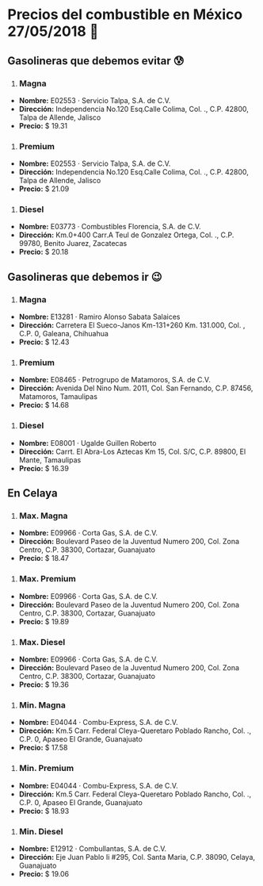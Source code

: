 # Precios del combustible en México 27/05/2018 :car:

## Gasolineras que debemos evitar :cold_sweat:
1. ### Magna
  * **Nombre:** E02553 · Servicio Talpa, S.A. de C.V.
  * **Dirección:** Independencia No.120 Esq.Calle Colima, Col. ., C.P. 42800, Talpa de Allende, Jalisco
  * **Precio:** $ 19.31

1. ### Premium
  * **Nombre:** E02553 · Servicio Talpa, S.A. de C.V.
  * **Dirección:** Independencia No.120 Esq.Calle Colima, Col. ., C.P. 42800, Talpa de Allende, Jalisco
  * **Precio:** $ 21.09

1. ### Diesel
  * **Nombre:** E03773 · Combustibles Florencia, S.A. de C.V.
  * **Dirección:** Km.0+400 Carr.A Teul de Gonzalez Ortega, Col. ., C.P. 99780, Benito Juarez, Zacatecas
  * **Precio:** $ 20.18


## Gasolineras que debemos ir :wink:
1. ### Magna
  * **Nombre:** E13281 · Ramiro Alonso Sabata Salaices
  * **Dirección:** Carretera El Sueco-Janos Km-131+260 Km. 131.000, Col. , C.P. 0, Galeana, Chihuahua
  * **Precio:** $ 12.43

1. ### Premium
  * **Nombre:** E08465 · Petrogrupo de Matamoros, S.A. de C.V.
  * **Dirección:** Avenida Del Nino Num. 2011, Col. San Fernando, C.P. 87456, Matamoros, Tamaulipas
  * **Precio:** $ 14.68

1. ### Diesel
  * **Nombre:** E08001 · Ugalde Guillen Roberto
  * **Dirección:** Carrt. El Abra-Los Aztecas Km 15, Col. S/C, C.P. 89800, El Mante, Tamaulipas
  * **Precio:** $ 16.39


## En Celaya
1. ### Max. Magna
  * **Nombre:** E09966 · Corta Gas, S.A. de C.V.
  * **Dirección:** Boulevard Paseo de la Juventud Numero 200, Col. Zona Centro, C.P. 38300, Cortazar, Guanajuato
  * **Precio:** $ 18.47

1. ### Max. Premium
  * **Nombre:** E09966 · Corta Gas, S.A. de C.V.
  * **Dirección:** Boulevard Paseo de la Juventud Numero 200, Col. Zona Centro, C.P. 38300, Cortazar, Guanajuato
  * **Precio:** $ 19.89

1. ### Max. Diesel
  * **Nombre:** E09966 · Corta Gas, S.A. de C.V.
  * **Dirección:** Boulevard Paseo de la Juventud Numero 200, Col. Zona Centro, C.P. 38300, Cortazar, Guanajuato
  * **Precio:** $ 19.36

1. ### Min. Magna
  * **Nombre:** E04044 · Combu-Express, S.A. de C.V.
  * **Dirección:** Km.5 Carr. Federal Cleya-Queretaro Poblado Rancho, Col. ., C.P. 0, Apaseo El Grande, Guanajuato
  * **Precio:** $ 17.58

1. ### Min. Premium
  * **Nombre:** E04044 · Combu-Express, S.A. de C.V.
  * **Dirección:** Km.5 Carr. Federal Cleya-Queretaro Poblado Rancho, Col. ., C.P. 0, Apaseo El Grande, Guanajuato
  * **Precio:** $ 18.93

1. ### Min. Diesel
  * **Nombre:** E12912 · Combullantas, S.A. de C.V.
  * **Dirección:** Eje Juan Pablo Ii #295, Col. Santa Maria, C.P. 38090, Celaya, Guanajuato
  * **Precio:** $ 19.06